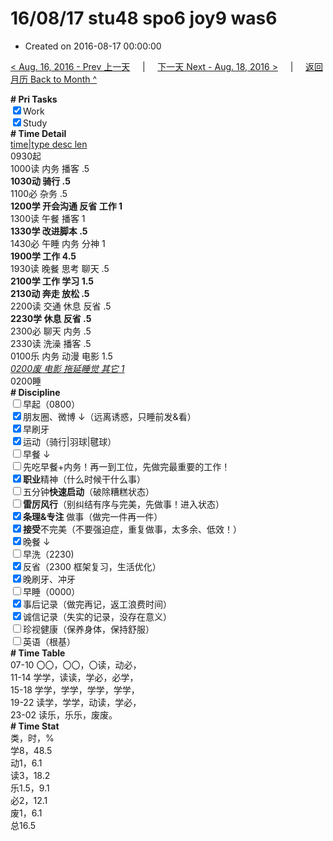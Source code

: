 # 16/08/17 stu48 spo6 joy9 was6

- Created on 2016-08-17 00:00:00

[< Aug. 16, 2016 - Prev 上一天](/_archived/lifelogs/2016/08/d16.md) &nbsp; &nbsp; | &nbsp; &nbsp; [下一天 Next - Aug. 18, 2016 >](/_archived/lifelogs/2016/08/d18.md) &nbsp; &nbsp; |  &nbsp; &nbsp; [返回月历 Back to Month ^](/_archived/lifelogs/2016/08/index.md)
<br/><div><b># Pri Tasks</b></div><div><input checked="true" type="checkbox"/>Work</div><div><input checked="true" type="checkbox"/>Study</div><div><b># Time Detail</b></div><div><u>time|type desc len</u></div><div>0930起</div><div>1000读 内务 播客 .5</div><div><b>1030动 骑行 .5</b></div><div>1100必 杂务 .5</div><div><b>1200学 开会沟通 反省 工作 1</b></div><div>1300读 午餐 播客 1</div><div><b>1330学 改进脚本 .5</b></div><div>1430必 午睡 内务 分神 1</div><div><b>1900学 工作 4.5</b></div><div>1930读 晚餐 思考 聊天 .5</div><div><b>2100学 工作 学习 1.5</b></div><div><b>2130动 奔走 放松 .5</b></div><div>2200读 交通 休息 反省 .5</div><div><b>2230学 休息 反省 .5</b></div><div>2300必 聊天 内务 .5</div><div>2330读 洗澡 播客 .5</div><div>0100乐 内务 动漫 电影 1.5</div><div><u><i>0200废 电影 拖延睡觉 其它 1</i></u></div><div>0200睡</div><div><b># Discipline</b></div><div><input type="checkbox"/>早起（0800）</div><div><input checked="true" type="checkbox"/>朋友圈、微博 ↓（远离诱惑，只睡前发&amp;看）</div><div><input checked="true" type="checkbox"/>早刷牙</div><div><input checked="true" type="checkbox"/>运动（骑行|羽球|毽球）</div><div><input type="checkbox"/>早餐 ↓</div><div><input type="checkbox"/>先吃早餐+内务！再一到工位，先做完最重要的工作！</div><div><input checked="true" type="checkbox"/><b>职业</b>精神（什么时候干什么事）</div><div><input type="checkbox"/>五分钟<b>快速启动</b>（破除糟糕状态）</div><div><input type="checkbox"/><b>雷厉风行</b>（别纠结有序与完美，先做事！进入状态）</div><div><input checked="true" type="checkbox"/><b>条理&amp;专注</b> 做事（做完一件再一件）</div><div><input checked="true" type="checkbox"/><b>接受</b>不完美（不要强迫症，重复做事，太多余、低效！）</div><div><input checked="true" type="checkbox"/>晚餐 ↓</div><div><input type="checkbox"/>早洗（2230)</div><div><input checked="true" type="checkbox"/>反省（2300 框架复习，生活优化）</div><div><input checked="true" type="checkbox"/>晚刷牙、冲牙</div><div><input type="checkbox"/>早睡（0000）</div><div><input checked="true" type="checkbox"/>事后记录（做完再记，返工浪费时间）</div><div><input checked="true" type="checkbox"/>诚信记录（失实的记录，没存在意义）</div><div><input type="checkbox"/>珍视健康（保养身体，保持舒服）</div><div><input type="checkbox"/>英语（根基）</div><div><b># Time Table</b></div><div>07-10 〇〇，〇〇，〇读，动必，</div><div>11-14 学学，读读，学必，必学，</div><div>15-18 学学，学学，学学，学学，</div><div>19-22 读学，学学，动读，学必，</div><div>23-02 读乐，乐乐，废废。</div><div><b># Time Stat</b></div><div>类，时，%</div><div>学8，48.5</div><div>动1，6.1</div><div>读3，18.2</div><div>乐1.5，9.1</div><div>必2，12.1</div><div>废1，6.1</div><div>总16.5</div>
